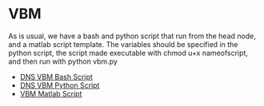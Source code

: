 # VBM

As is usual, we have a bash and python script that run from the head node, and a matlab script template.  The variables should be specified in the python script, the script made executable with chmod u+x nameofscript, and then run with python vbm.py  
  * [DNS VBM Bash Script](dns-vbm-bash-script.md)
  * [DNS VBM Python Script](dns-vbm-python-script.md)
  * [VBM Matlab Script](scripts/vbm8.m)
